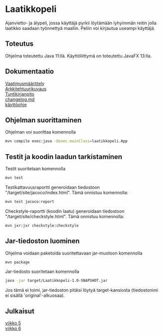 # Laatikkopeli
Ajanvietto- ja älypeli, jossa käyttäjä pyrkii löytämään lyhyimmän reitin jolla laatikko saadaan työnnettyä maaliin. Peliin voi kirjautua useampi käyttäjä.
## Toteutus
Ohjelma toteutettu Java 11:llä. Käyttöliittymä on toteutettu JavaFX 13:lla.
## Dokumentaatio
[Vaatimusmäärittely](https://github.com/Vilppula/ot-harjoitustyo/blob/master/Laatikkopeli/dokumentaatio/Vaatimusmaarittely.md)  
[Arkkitehtuurikuvaus](https://github.com/Vilppula/ot-harjoitustyo/blob/master/Laatikkopeli/dokumentaatio/Arkkitehtuuri.md)  
[Tuntikirjanpito](https://github.com/Vilppula/ot-harjoitustyo/blob/master/Laatikkopeli/dokumentaatio/Tyoaikakirjanpito.md)  
[changelog.md](https://github.com/Vilppula/ot-harjoitustyo/blob/master/Laatikkopeli/dokumentaatio/changelog.md)  
[käyttöohje](https://github.com/Vilppula/ot-harjoitustyo/blob/master/Laatikkopeli/dokumentaatio/kayttoohje.md)
## Ohjelman suorittaminen
Ohjelman voi suorittaa komennolla
```bash
mvn compile exec:java -Dexec.mainClass=laatikkopeli.App
```
## Testit ja koodin laadun tarkistaminen
Testit suoritetaan komennolla
```bash
mvn test
```
Testikattavuusraportti generoidaan tiedostoon "/target/site/jacoco/index.html". Tämä onnistuu komennolla: 
```bash
mvn test jacoco:report
```
Checkstyle-raportti (koodin laatu) generoidaan tiedostoon "/target/site/checkstyle.html". Tämä onnistuu komennolla: 
```bash
mvn jxr:jxr checkstyle:checkstyle
```
## Jar-tiedoston luominen
Ohjelma voidaan paketoida suoritettavaan jar-muotoon komennolla
```bash
mvn package
```
Jar-tiedosto suoritetaan komennolla
```bash
java -jar target/Laatikkopeli-1.0-SNAPSHOT.jar
```
Jos tämä ei toimi, jar-tiedoston pitäisi löytyä target-kansiosta (tiedostonimi ei sisällä 'original'-alkuosaa).
## Julkaisut
[viikko 5](https://github.com/Vilppula/ot-harjoitustyo/releases/tag/viikko5)  
[viikko 6](https://github.com/Vilppula/ot-harjoitustyo/releases/tag/viikko6)

